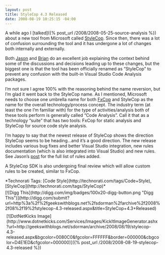 ```yaml
---
layout: post
title: StyleCop 4.3 Released
date: 2008-08-19 10:25:15 -04:00
---
```


A while ago I [talked]({% post_url /2008/2008-05-25-source-analysis %}) about a new tool from Microsoft called [StyleCop](http://code.msdn.microsoft.com/sourceanalysis). Since then, there was a lot of confusion surrounding the tool and it has undergone a lot of changes both internally and externally.

Both [Jason](http://blogs.msdn.com/sourceanalysis/archive/2008/07/20/clearing-up-confusion.aspx) and [Brian](http://blogs.msdn.com/bharry/archive/2008/07/19/clearing-up-confusion.aspx) do an excellent job explaining the context behind some of the discussions and decisions leading up to these changes, but the biggest one is that the tool has been officially renamed as “StyleCop” to prevent any confusion with the built-in Visual Studio Code Analysis packages. 

I’m not sure I agree 100% with the reasoning behind the name reversion, but I’m glad it went back to the StyleCop name. As I mentioned, Microsoft needs to choose one umbrella name for both [FxCop](http://msdn.microsoft.com/en-us/library/bb429476(VS.80).aspx) and StyleCop as the name for the overall technology/process concept. The industry term (at least the one I’m familiar with) for the type of activities/analysis both of these tools perform is generally called “Code Analysis”. Call it that as a technology “suite” that has two tools: FxCop for static analysis and StyleCop for source code style analysis.

I’m happy to say that the newest release of StyleCop shows the direction StyleCop seems to be heading…and it’s a good direction. The new release includes various bug fixes and better Visual Studio integration, new rules documentation (which is also integrated into Visual Studio) and new rules. See Jason’s [post](http://blogs.msdn.com/sourceanalysis/archive/2008/08/19/stylecop-4-3-is-released.aspx) for the full list of rules added.

A StyleCop SDK is also undergoing final review which will allow custom rules to be created, similar to FxCop.
  <div class="wlWriterSmartContent" id="scid:0767317B-992E-4b12-91E0-4F059A8CECA8:af8dadd3-ee96-451e-bacc-c3058834ec0e" style="padding-right: 0px; display: inline; padding-left: 0px; float: none; padding-bottom: 0px; margin: 0px; padding-top: 0px">*Technorati Tags: [Code Style](http://technorati.com/tags/Code+Style), [StyleCop](http://technorati.com/tags/StyleCop)*</div><div class="wlWriterHeaderFooter" style="text-align:left; margin:0px; padding:4px 0px 4px 0px;">[![Digg This](http://digg.com/img/badges/100x20-digg-button.png "Digg This")](http://digg.com/submit?url=http%3a%2f%2fgeekswithblogs.net%2fsdorman%2farchive%2f2008%2f08%2f19%2fstylecop-4.3-released.aspx&title=StyleCop+4.3+Released)</div><div class="wlWriterHeaderFooter" style="text-align:left; margin:0px; padding:4px 4px 4px 4px;">[![DotNetKicks Image](http://www.dotnetkicks.com/Services/Images/KickItImageGenerator.ashx?url=http://geekswithblogs.net/sdorman/archive/2008/08/19/stylecop-4.3-released.aspx&bgcolor=0080C0&fgcolor=FFFFFF&border=000000&cbgcolor=D4E1ED&cfgcolor=000000)]({% post_url /2008/2008-08-19-stylecop-4.3-released %})</div>
